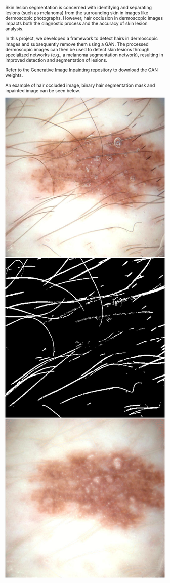 Skin lesion segmentation is concerned with identifying and separating lesions (such as melanoma) from the surrounding skin in images like dermoscopic photographs. However, hair occlusion in dermoscopic images impacts both the diagnostic process and the accuracy of skin lesion analysis.

In this project, we developed a framework to detect hairs in dermoscopic images and subsequently remove them using a GAN. The processed dermoscopic images can then be used to detect skin lesions through specialized networks (e.g., a melanoma segmentation network), resulting in improved detection and segmentation of lesions.

Refer to the [Generative Image Inpainting repository](https://github.com/JiahuiYu/generative_inpainting) to download the GAN weights.

An example of hair occluded image, binary hair segmentation mask and inpainted image can be seen below.

![original](./ISIC_0011327_original.png)
![mask](./ISIC_0011327_mask.png)
![inpainted](./ISIC_0011327_inpainted.png)
